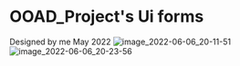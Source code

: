# OOAD_Project's Ui forms
Designed by me
May 2022
![image_2022-06-06_20-11-51](https://user-images.githubusercontent.com/84022001/215579259-cd7198d3-02a0-460d-9ff2-ccd343769bae.png)
![image_2022-06-06_20-23-56](https://user-images.githubusercontent.com/84022001/215579272-d4676a8e-a10a-4f7b-91dc-aed0647da0c5.png)
